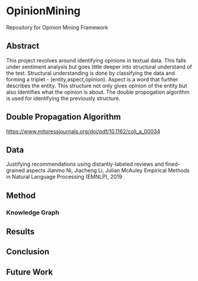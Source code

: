# OpinionMining

Repository for Opinion Mining Framework

## Abstract
This project revolves around identifying opinions in textual data. This falls under sentiment analysis but goes little deeper into structural understand of the test. Structural understanding is done by classifying the data and forming a triplet - (entity,aspect,opinion). Aspect is a word that further describes the entity. This structure not only gives opinion of the entity but also identifies what the opinion is about. The double propogation algorithm is used for identifying the previously structure.


## Double Propagation Algorithm


https://www.mitpressjournals.org/doi/pdf/10.1162/coli_a_00034

## Data
Justifying recommendations using distantly-labeled reviews and fined-grained aspects
Jianmo Ni, Jiacheng Li, Julian McAuley
Empirical Methods in Natural Language Processing (EMNLP), 2019



## Method

### Knowledge Graph

## Results

## Conclusion

## Future Work
